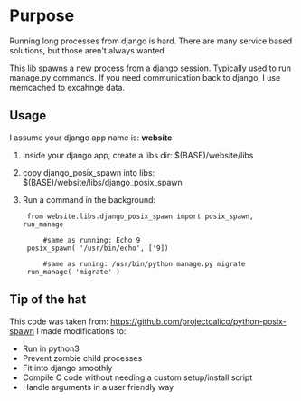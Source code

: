 # Purpose
Running long processes from django is hard.  There are many service based solutions, but those aren't always wanted.  

This lib spawns a new process from a django session.  Typically used to run manage.py commands.  If you need communication back to django, I use memcached to excahnge data.

## Usage

I assume your django app name is: **website**

1. Inside your django app, create a libs dir: $(BASE)/website/libs
2. copy django_posix_spawn into libs: $(BASE)/website/libs/django_posix_spawn
3. Run a command in the background:

		from website.libs.django_posix_spawn import posix_spawn, run_manage
		
			#same as running: Echo 9
		posix_spawn( '/usr/bin/echo', ['9]) 
		
			#same as runing: /usr/bin/python manage.py migrate
		run_manage( 'migrate' )
		

## Tip of the hat

This code was taken from: https://github.com/projectcalico/python-posix-spawn
I made modifications to:
 * Run in python3
 * Prevent zombie child processes
 * Fit into django smoothly
 * Compile C code without needing a custom setup/install script
 * Handle arguments in a user friendly way